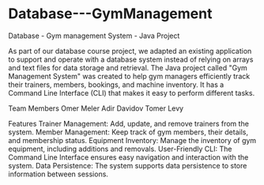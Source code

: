 # Database---GymManagement
Database - Gym management System - Java Project

As part of our database course project, we adapted an existing application to support and operate with a database system instead of relying on arrays and text files for data storage and retrieval.
The Java project called "Gym Management System" was created to help gym managers efficiently track their trainers, members, bookings, and machine inventory. It has a Command Line Interface (CLI) that makes it easy to perform different tasks.

Team Members
Omer Meler
Adir Davidov
Tomer Levy

Features
Trainer Management: Add, update, and remove trainers from the system.
Member Management: Keep track of gym members, their details, and membership status.
Equipment Inventory: Manage the inventory of gym equipment, including additions and removals.
User-Friendly CLI: The Command Line Interface ensures easy navigation and interaction with the system.
Data Persistence: The system supports data persistence to store information between sessions.




